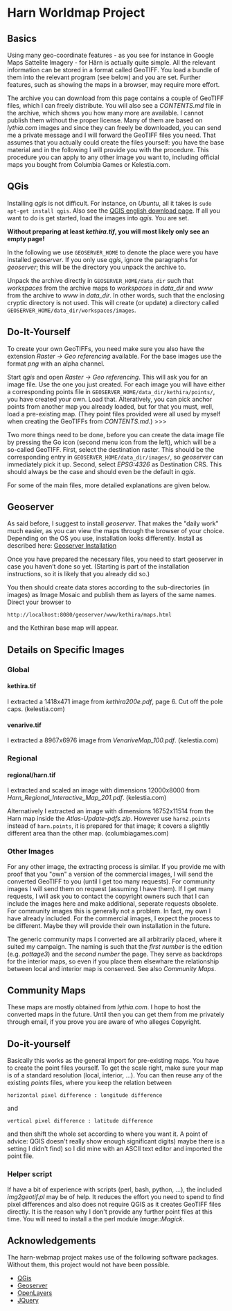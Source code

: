 # Harn Worldmap Project

## Basics

Using many geo-coordinate features - as you see for instance in Google
Maps Sattelite Imagery - for Hârn is actually quite simple.  All the
relevant information can be stored in a format called GeoTIFF.  You
load a bundle of them into the relevant program (see below) and you
are set.  Further features, such as showing the maps in a browser, may
require more effort.

The archive you can download from this page contains a couple of
GeoTIFF files, which I can freely distribute.  You will also see a
_CONTENTS.md_ file in the archive, which shows you how many more are
available.  I cannot publish them without the proper license.  Many of
them are based on _lythia.com_ images and since they can freely be
downloaded, you can send me a private message and I will forward the
GeoTIFF files you need.  That assumes that you actually could create
the files yourself: you have the base material and in the following I
will provide you with the procedure.  This procedure you can apply to
any other image you want to, including official maps you bought from
Columbia Games or Kelestia.com.

## QGis

Installing _qgis_ is not difficult.  For instance, on _Ubuntu_, all it
takes is `sudo apt-get install qgis`.  Also see the [QGIS english
download page](https://www.qgis.org/en/site/forusers/download.html).
If all you want to do is get started, load the images into _qgis_.
You are set.

**Without preparing at least _kethira.tif_, you will most likely only
see an empty page!**

In the following we use `GEOSERVER_HOME` to denote the place were you
have installed _geoserver_.  If you only use _qgis_, ignore the
paragraphs for _geoserver_; this will be the directory you unpack the
archive to.

Unpack the archive directly in `GEOSERVER_HOME/data_dir` such that
_workspaces_ from the archive maps to _workspaces_ in _data_dir_ and
_www_ from the archive to _www_ in _data_dir_.  In other words, such
that the enclosing cryptic directory is not used.  This will create
(or update) a directory called
`GEOSERVER_HOME/data_dir/workspaces/images`.

## Do-It-Yourself

To create your own GeoTIFFs, you need make sure you also have the
extension _Raster -> Geo referencing_ available.  For the base images
use the format _png_ with an alpha channel.

Start _qgis_ and open _Raster -> Geo referencing_.  This will ask you
for an image file.  Use the one you just created.  For each image you
will have either a corresponding points file in
`GEOSERVER_HOME/data_dir/kethira/points/`, you have created your own.
Load that.  Alteratively, you can pick anchor points from another map
you already loaded, but for that you must, well, load a pre-existing
map.  (They point files provided were all used by myself when creating
the GeoTIFFs from _CONTENTS.md_.)  >>>

Two more things need to be done, before you can create the data image
file by pressing the Go icon (second menu icon from the left), which
will be a so-called GeoTIFF.  First, select the destination raster.
This should be the corresponding entry in
`GEOSERVER_HOME/data_dir/images/`, so _geoserver_ can immediately pick
it up.  Second, select _EPSG:4326_ as Destination CRS.  This should
always be the case and should even be the default in _qgis_.

For some of the main files, more detailed explanations are given
below.

## Geoserver

As said before, I suggest to install _geoserver_.  That makes the
"daily work" much easier, as you can view the maps through the browser
of your choice.  Depending on the OS you use, installation looks
differently.  Install as described here: [Geoserver
Installation](https://docs.geoserver.org/stable/en/user/installation/index.html)

Once you have prepared the necessary files, you need to start
geoserver in case you haven’t done so yet.  (Starting is part of the
installation instructions, so it is likely that you already did so.)

You then should create data stores according to the sub-directories
(in images) as Image Mosaic and publish them as layers of the same
names.  Direct your browser to
```
http://localhost:8080/geoserver/www/kethira/maps.html
```
and the Kethiran base map will appear.

## Details on Specific Images

### Global

#### kethira.tif

I extracted a 1418x471 image from _kethira200e.pdf_, page 6.  Cut off
the pole caps.  (kelestia.com)

#### venarive.tif

I extracted a 8967x6976 image from _VenariveMap_100.pdf_.
(kelestia.com)

### Regional

#### regional/harn.tif

I extracted and scaled an image with dimensions 12000x8000 from
_Harn_Regional_Interactive_Map_201.pdf_.  (kelestia.com)

Alternatively I extracted an image with dimensions 16752x11514 from
the Harn map inside the _Atlas-Update-pdfs.zip_.  However use
`harn2.points` instead of `harn.points`, it is prepared for that
image; it covers a slightly different area than the other map.
(columbiagames.com)

### Other Images

For any other image, the extracting process is similar.  If you
provide me with proof that you "own" a version of the commercial
images, I will send the converted GeoTIFF to you (until I get too many
requests).  For community images I will send them on request (assuming
I have them).  If I get many requests, I will ask you to contact the
copyright owners such that I can include the images here and make
additional, seperate requests obsolete.  For community images this is
generally not a problem.  In fact, my own I have already included.
For the commercial images, I expect the process to be different.
Maybe they will provide their own installation in the future.

The generic community maps I converted are all arbitrarily placed,
where it suited my campaign.  The naming is such that the _first
number_ is the edition (e.g. _pottage3_) and the _second number_ the
page.  They serve as backdrops for the interior maps, so even if you
place them elsewhare the relationship between local and interior map
is conserved.  See also _Community Maps_.

## Community Maps

These maps are mostly obtained from _lythia.com_.  I hope to host the
converted maps in the future.  Until then you can get them from me
privately through email, if you prove you are aware of who alleges
Copyright.

## Do-it-yourself

Basically this works as the general import for pre-existing maps.  You
have to create the point files yourself.  To get the scale right, make
sure your map is of a standard resolution (local, interior, ...).  You
can then reuse any of the existing _points_ files, where you keep the
relation between

```
horizontal pixel difference : longitude difference
```

and

```
vertical pixel difference : latitude difference
```

and then shift the whole set according to where you want it.  A point
of advice: QGIS doesn't really show enough significant digits) maybe
there is a setting I didn't find) so I did mine with an ASCII text
editor and imported the point file.

### Helper script

If have a bit of experience with scripts (perl, bash, python, ...),
the included _img2geotif.pl_ may be of help.  It reduces the effort
you need to spend to find pixel differences and also does not require
QGIS as it creates GeoTIFF files directly.  It is the reason why I
don't provide any further point files at this time.  You will need to
install a the perl module _Image::Magick_.

## Acknowledgements

The harn-webmap project makes use of the following software packages.
Without them, this project would not have been possible.

* [QGis](https://www.qgis.org)
* [Geoserver](http://geoserver.org)
* [OpenLayers](https://openlayers.org)
* [JQuery](https://jquery.com)
